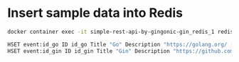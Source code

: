 # Insert sample data into Redis

``` bash
docker container exec -it simple-rest-api-by-gingonic-gin_redis_1 redis-cli

HSET event:id_go ID id_go Title "Go" Description "https://golang.org/ (Redis)"
HSET event:id_gin ID id_gin Title "Gin" Description "https://github.com/gin-gonic/gin (Redis)"
```

